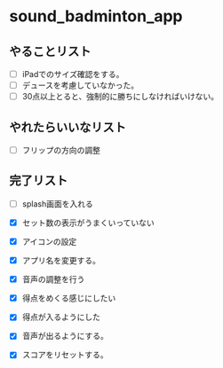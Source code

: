 # sound_badminton_app

## やることリスト
- [ ] iPadでのサイズ確認をする。
- [ ] デュースを考慮していなかった。
- [ ] 30点以上とると、強制的に勝ちにしなければいけない。

## やれたらいいなリスト
- [ ] フリップの方向の調整

## 完了リスト
- [ ] splash画面を入れる
- [x] セット数の表示がうまくいっていない
- [x] アイコンの設定
- [x] アプリ名を変更する。
- [x] 音声の調整を行う
- [x] 得点をめくる感じにしたい
- [x] 得点が入るようにした
- [x] 音声が出るようにする。
- [x] スコアをリセットする。
 
